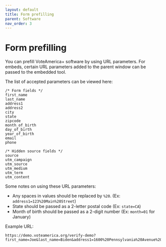 ```yaml
---
layout: default
title: Form prefilling
parent: Software
nav_order: 3
---
```


# Form prefilling

You can prefill VoteAmerica+ software by using URL parameters. For embeds, certain URL parameters added to the parent window can be passed to the embedded tool.

The list of accepted parameters can be viewed here:

```
/* Form fields */
first_name
last_name
address1
address2
city
state
zipcode
month_of_birth
day_of_birth
year_of_birth
email
phone

/* Hidden source fields */
source
utm_campaign
utm_source
utm_medium
utm_term
utm_content
```

Some notes on using these URL parameters: 
* Any spaces in values should be replaced by `%20`. (Ex: `address1=123%20Main%20Street`)
* State should be passed as a 2-letter postal code (Ex: `state=CA`)
* Month of birth should be passed as a 2-digit number (Ex: `month=01` for January)

Example URL:
```
https://demo.voteamerica.org/verify-demo?first_name=Joe&last_name=Biden&address1=1600%20Pennsylvania%20Avenue%20Southeast&city=Washington&state=DC&zipcode=20003&month_of_birth=11&day_of_birth=20&year_of_birth=1942&email=joe@whitehouse.gov
```
